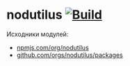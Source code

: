 # nodutilus [![Build][badge]][actions]

Исходники модулей:
- [npmjs.com/org/nodutilus](https://www.npmjs.com/org/nodutilus)
- [github.com/orgs/nodutilus/packages](https://github.com/orgs/nodutilus/packages)

[badge]: https://github.com/nodutilus/nodutilus/workflows/Checks%20%26%20Tests/badge.svg

[actions]: https://github.com/nodutilus/nodutilus/actions
